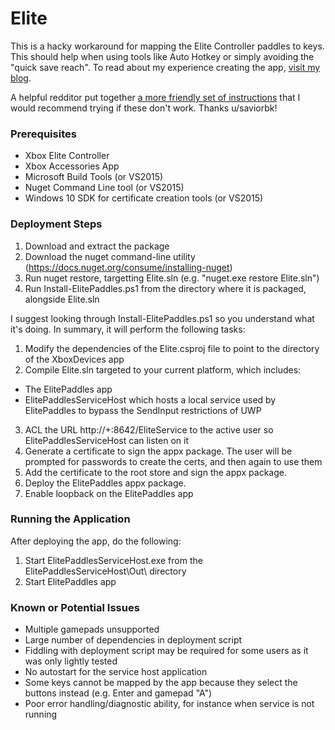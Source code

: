 # Elite

This is a hacky workaround for mapping the Elite Controller paddles to keys. This should help when using tools like Auto Hotkey or simply avoiding the "quick save reach". To read about my experience creating the app, [visit my blog](http://shawnquereshi.com/2016/02/binding-the-elite-controller-paddles-to-the-keyboard/).

A helpful redditor put together [a more friendly set of instructions](https://www.reddit.com/r/xboxone/comments/468wv0/workaround_for_mapping_xbox_elite_controller/d45htf6) that I would recommend trying if these don't work. Thanks u/saviorbk!

### Prerequisites
* Xbox Elite Controller
* Xbox Accessories App
* Microsoft Build Tools (or VS2015)
* Nuget Command Line tool (or VS2015)
* Windows 10 SDK for certificate creation tools (or VS2015)

### Deployment Steps
1. Download and extract the package
2. Download the nuget command-line utility (https://docs.nuget.org/consume/installing-nuget)
3. Run nuget restore, targetting Elite.sln (e.g. "nuget.exe restore Elite.sln")
4. Run Install-ElitePaddles.ps1 from the directory where it is packaged, alongside Elite.sln

I suggest looking through Install-ElitePaddles.ps1 so you understand what it's doing. In summary, it will perform the following tasks:

1. Modify the dependencies of the Elite.csproj file to point to the directory of the XboxDevices app
2. Compile Elite.sln targeted to your current platform, which includes:
  * The ElitePaddles app
  * ElitePaddlesServiceHost which hosts a local service used by ElitePaddles to bypass the SendInput restrictions of UWP
3. ACL the URL http://+:8642/EliteService to the active user so ElitePaddlesServiceHost can listen on it
4. Generate a certificate to sign the appx package. The user will be prompted for passwords to create the certs, and then again to use them
6. Add the certificate to the root store and sign the appx package.
7. Deploy the ElitePaddles appx package.
5. Enable loopback on the ElitePaddles app

### Running the Application

After deploying the app, do the following:

1. Start ElitePaddlesServiceHost.exe from the ElitePaddlesServiceHost\Out\ directory
2. Start ElitePaddles app

### Known or Potential Issues
* Multiple gamepads unsupported
* Large number of dependencies in deployment script
* Fiddling with deployment script may be required for some users as it was only lightly tested
* No autostart for the service host application
* Some keys cannot be mapped by the app because they select the buttons instead (e.g. Enter and gamepad "A")
* Poor error handling/diagnostic ability, for instance when service is not running
